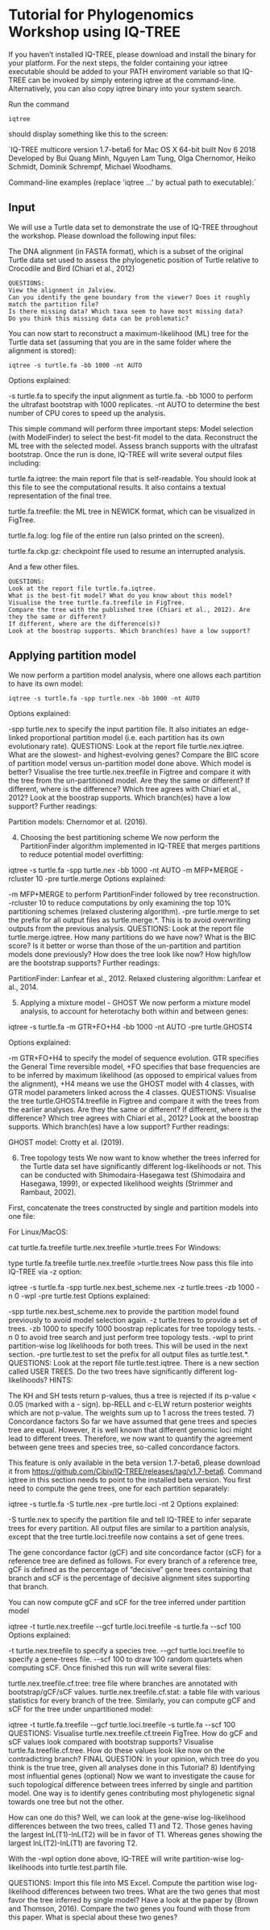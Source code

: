 # Tutorial for Phylogenomics Workshop using IQ-TREE

If you haven’t installed IQ-TREE, please download and install the binary for your platform. For the next steps, the folder containing your iqtree executable should be added to your PATH enviroment variable so that IQ-TREE can be invoked by simply entering iqtree at the command-line. Alternatively, you can also copy iqtree binary into your system search.

Run the command

`iqtree`

should display something like this to the screen:

`IQ-TREE multicore version 1.7-beta6 for Mac OS X 64-bit built Nov  6 2018
Developed by Bui Quang Minh, Nguyen Lam Tung, Olga Chernomor,
Heiko Schmidt, Dominik Schrempf, Michael Woodhams.

Command-line examples (replace 'iqtree ...' by actual path to executable):`

## Input
We will use a Turtle data set to demonstrate the use of IQ-TREE throughout the workshop. Please download the following input files:

The DNA alignment (in FASTA format), which is a subset of the original Turtle data set used to assess the phylogenetic position of Turtle relative to Crocodile and Bird (Chiari et al., 2012)

    QUESTIONS:
    View the alignment in Jalview.
    Can you identify the gene boundary from the viewer? Does it roughly match the partition file?
    Is there missing data? Which taxa seem to have most missing data?
    Do you think this missing data can be problematic?


You can now start to reconstruct a maximum-likelihood (ML) tree for the Turtle data set (assuming that you are in the same folder where the alignment is stored):

`iqtree -s turtle.fa -bb 1000 -nt AUTO`

Options explained:
   
   -s turtle.fa to specify the input alignment as turtle.fa.
   -bb 1000 to perform the ultrafast bootstrap with 1000 replicates.
   -nt AUTO to determine the best number of CPU cores to speed up the analysis.

This simple command will perform three important steps:
Model selection (with ModelFinder) to select the best-fit model to the data.
Reconstruct the ML tree with the selected model.
Assess branch supports with the ultrafast bootstrap.
Once the run is done, IQ-TREE will write several output files including:

turtle.fa.iqtree: the main report file that is self-readable. You should look at this file to see the computational results. It also contains a textual representation of the final tree.

turtle.fa.treefile: the ML tree in NEWICK format, which can be visualized in FigTree.

turtle.fa.log: log file of the entire run (also printed on the screen).

turtle.fa.ckp.gz: checkpoint file used to resume an interrupted analysis.

And a few other files.

    QUESTIONS:
    Look at the report file turtle.fa.iqtree.
    What is the best-fit model? What do you know about this model?
    Visualise the tree turtle.fa.treefile in FigTree.
    Compare the tree with the published tree (Chiari et al., 2012). Are they the same or different?
    If different, where are the difference(s)?
    Look at the boostrap supports. Which branch(es) have a low support?

## Applying partition model

We now perform a partition model analysis, where one allows each partition to have its own model:

`iqtree -s turtle.fa -spp turtle.nex -bb 1000 -nt AUTO`

Options explained:

-spp turtle.nex to specify the input partition file. It also initiates an edge-linked proportional partition model (i.e. each partition has its own evolutionary rate).
QUESTIONS:
Look at the report file turtle.nex.iqtree. What are the slowest- and highest-evolving genes?
Compare the BIC score of partition model versus un-partition model done above. Which model is better?
Visualise the tree turtle.nex.treefile in Figtree and compare it with the tree from the un-partitioned model. Are they the same or different? If different, where is the difference? Which tree agrees with Chiari et al., 2012?
Look at the boostrap supports. Which branch(es) have a low support?
Further readings:

Partition models: Chernomor et al. (2016).

4) Choosing the best partitioning scheme
We now perform the PartitionFinder algorithm implemented in IQ-TREE that merges partitions to reduce potential model overfitting:

iqtree -s turtle.fa -spp turtle.nex -bb 1000 -nt AUTO -m MFP+MERGE -rcluster 10 -pre turtle.merge
Options explained:

-m MFP+MERGE to perform PartitionFinder followed by tree reconstruction.
-rcluster 10 to reduce computations by only examining the top 10% partitioning schemes (relaxed clustering algorithm).
-pre turtle.merge to set the prefix for all output files as turtle.merge.*. This is to avoid overwriting outputs from the previous analysis.
QUESTIONS:
Look at the report file turtle.merge.iqtree. How many partitions do we have now?
What is the BIC score? Is it better or worse than those of the un-partition and partition models done previously?
How does the tree look like now? How high/low are the bootstrap supports?
Further readings:

PartitionFinder: Lanfear et al., 2012.
Relaxed clustering algorithm: Lanfear et al., 2014.


5) Applying a mixture model - GHOST
We now perform a mixture model analysis, to account for heterotachy both within and between genes:

iqtree -s turtle.fa -m GTR+FO+H4 -bb 1000 -nt AUTO -pre turtle.GHOST4

Options explained:

-m GTR+FO+H4 to specify the model of sequence evolution. GTR specifies the General Time reversible model, +FO specifies that base frequencies are to be inferred by maximum likelihood (as opposed to empirical values from the alignment), +H4 means we use the GHOST model with 4 classes, with GTR model parameters linked across the 4 classes.
QUESTIONS:
Visualise the tree turtle.GHOST4.treefile in Figtree and compare it with the trees from the earlier analyses. Are they the same or different? If different, where is the difference? Which tree agrees with Chiari et al., 2012?
Look at the boostrap supports. Which branch(es) have a low support?
Further readings:

GHOST model: Crotty et al. (2019).

6) Tree topology tests
We now want to know whether the trees inferred for the Turtle data set have significantly different log-likelihoods or not. This can be conducted with Shimodaira-Hasegawa test (Shimodaira and Hasegawa, 1999), or expected likelihood weights (Strimmer and Rambaut, 2002).

First, concatenate the trees constructed by single and partition models into one file:

For Linux/MacOS:

cat turtle.fa.treefile turtle.nex.treefile >turtle.trees
For Windows:

type turtle.fa.treefile turtle.nex.treefile >turtle.trees
Now pass this file into IQ-TREE via -z option:

iqtree -s turtle.fa -spp turtle.nex.best_scheme.nex -z turtle.trees -zb 1000 -n 0 -wpl -pre turtle.test
Options explained:

-spp turtle.nex.best_scheme.nex to provide the partition model found previously to avoid model selection again.
-z turtle.trees to provide a set of trees.
-zb 1000 to specify 1000 boostrap replicates for tree topology tests.
-n 0 to avoid tree search and just perform tree topology tests.
-wpl to print partition-wise log likelihoods for both trees. This will be used in the next section.
-pre turtle.test to set the prefix for all output files as turtle.test.*.
QUESTIONS:
Look at the report file turtle.test.iqtree. There is a new section called USER TREES.
Do the two trees have significantly different log-likelihoods?
HINTS:

The KH and SH tests return p-values, thus a tree is rejected if its p-value < 0.05 (marked with a - sign).
bp-RELL and c-ELW return posterior weights which are not p-value. The weights sum up to 1 across the trees tested.
7) Concordance factors
So far we have assumed that gene trees and species tree are equal. However, it is well known that different genomic loci might lead to different trees. Therefore, we now want to quantify the agreement between gene trees and species tree, so-called concordance factors.

This feature is only available in the beta version 1.7-beta6, please download it from https://github.com/Cibiv/IQ-TREE/releases/tag/v1.7-beta6. Command iqtree in this section needs to point to the installed beta version.
You first need to compute the gene trees, one for each partition separately:

iqtree -s turtle.fa -S turtle.nex -pre turtle.loci -nt 2
Options explained:

-S turtle.nex to specify the partition file and tell IQ-TREE to infer separate trees for every partition.
All output files are similar to a partition analysis, except that the tree turtle.loci.treefile now contains a set of gene trees.

The gene concordance factor (gCF) and site concordance factor (sCF) for a reference tree are defined as follows. For every branch of a reference tree, gCF is defined as the percentage of “decisive” gene trees containing that branch and sCF is the percentage of decisive alignment sites supporting that branch.

You can now compute gCF and sCF for the tree inferred under partition model

iqtree -t turtle.nex.treefile --gcf turtle.loci.treefile -s turtle.fa --scf 100
Options explained:

-t turtle.nex.treefile to specify a species tree.
--gcf turtle.loci.treefile to specify a gene-trees file.
--scf 100 to draw 100 random quartets when computing sCF.
Once finished this run will write several files:

turtle.nex.treefile.cf.tree: tree file where branches are annotated with bootstrap/gCF/sCF values.
turtle.nex.treefile.cf.stat: a table file with various statistics for every branch of the tree.
Similarly, you can compute gCF and sCF for the tree under unpartitioned model:

iqtree -t turtle.fa.treefile --gcf turtle.loci.treefile -s turtle.fa --scf 100
QUESTIONS:
Visualise turtle.nex.treefile.cf.treein FigTree.
How do gCF and sCF values look compared with bootstrap supports?
Visualise turtle.fa.treefile.cf.tree. How do these values look like now on the contradicting branch?
FINAL QUESTION: In your opinion, which tree do you think is the true tree, given all analyses done in this Tutorial?
8) Identifying most influential genes (optional)
Now we want to investigate the cause for such topological difference between trees inferred by single and partition model. One way is to identify genes contributing most phylogenetic signal towards one tree but not the other.

How can one do this? Well, we can look at the gene-wise log-likelihood differences between the two trees, called T1 and T2. Those genes having the largest lnL(T1)-lnL(T2) will be in favor of T1. Whereas genes showing the largest lnL(T2)-lnL(T1) are favoring T2.

With the -wpl option done above, IQ-TREE will write partition-wise log-likelihoods into turtle.test.partlh file.

QUESTIONS:
Import this file into MS Excel. Compute the partition wise log-likelihood differences between two trees.
What are the two genes that most favor the tree inferred by single model?
Have a look at the paper by (Brown and Thomson, 2016). Compare the two genes you found with those from this paper. What is special about these two genes?
